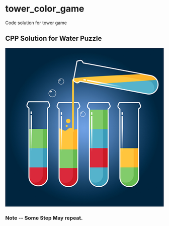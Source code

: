 # tower_color_game
Code solution for tower game
## CPP Solution for Water Puzzle
![alt text](image.png)

### Note -- Some Step May repeat.
